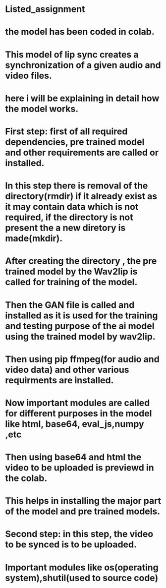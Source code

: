 # Listed_assignment

# the model has been coded in colab.
# This model of lip sync creates a synchronization of a given audio and video files. 
# here i will be explaining in detail how the model works.

# First step: first of all required dependencies, pre trained model and other requirements are called or installed.
# In this step there is removal of the directory(rmdir) if it already exist as it may contain data which is not required, if the directory is not present the a new diretory is made(mkdir).
# After creating the directory , the pre trained model by the Wav2lip is called for training of the model.
# Then the GAN file is called and installed as it is used for the training and testing purpose of the ai model using the trained model by wav2lip.
# Then using pip ffmpeg(for audio and video data) and other various requirments are installed.
# Now important modules are called for different purposes in the model like html, base64, eval_js,numpy ,etc
# Then using base64 and html the video to be uploaded is previewd in the colab.
# This helps in installing the major part of the model and pre trained models.

# Second step: in this step, the video to be synced is to be uploaded.
# Important modules like os(operating system),shutil(used to source code)
